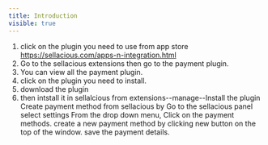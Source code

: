 ```yaml
---
title: Introduction
visible: true
---
```


1. click on the plugin you need to use from app store https://sellacious.com/apps-n-integration.html
2. Go to the sellacious extensions then go to the payment plugin.
3. You can view all the payment plugin.
4. click on the plugin you need to install.
5. download the plugin
6. then intstall it in sellalcious from extensions--manage--Install the plugin
Create payment method from sellacious by 
Go to the sellacious panel
select settings
From the drop down menu, Click on the payment methods.
create a new payment method by clicking new button on the top of the  window.
save the payment details.
